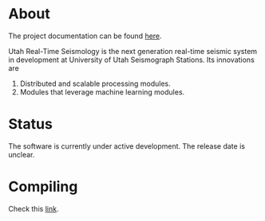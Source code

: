 # About 

The project documentation can be found [here](https://uofuseismo.github.io/urts).

Utah Real-Time Seismology is the next generation real-time seismic system in development at University of Utah Seismograph Stations.  Its innovations are 

   1. Distributed and scalable processing modules.
   2. Modules that leverage machine learning modules.

# Status

The software is currently under active development.  The release date is unclear.

# Compiling

Check this [link](https://uofuseismo.github.io/urts/_topic_install.html).

